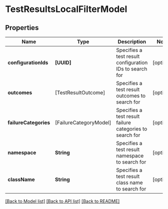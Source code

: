 # TestResultsLocalFilterModel

## Properties
Name | Type | Description | Notes
------------ | ------------- | ------------- | -------------
**configurationIds** | **[UUID]** | Specifies a test result configuration IDs to search for | [optional] 
**outcomes** | [TestResultOutcome] | Specifies a test result outcomes to search for | [optional] 
**failureCategories** | [FailureCategoryModel] | Specifies a test result failure categories to search for | [optional] 
**namespace** | **String** | Specifies a test result namespace to search for | [optional] 
**className** | **String** | Specifies a test result class name to search for | [optional] 

[[Back to Model list]](../README.md#documentation-for-models) [[Back to API list]](../README.md#documentation-for-api-endpoints) [[Back to README]](../README.md)


